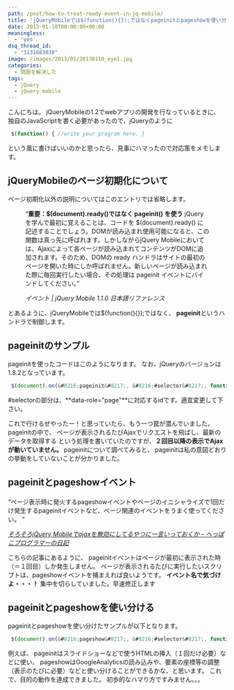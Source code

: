 ```yaml
---
path: /post/how-to-treat-ready-event-in-jq-mobile/
title: 'jQueryMobileでは$(function(){});ではなくpageinitとpageshowを使い分けるべき'
date: 2013-01-10T00:00:00+00:00
meaningless:
  - 'yes'
dsq_thread_id:
  - "3131683030"
image: /images/2013/01/20130110_eye1.jpg
categories:
  - 問題を解決した
tags:
  - jQuery
  - jQuery mobile
---
```

<section id="intro"> 

こんにちは。 jQueryMobileの1.2でwebアプリの開発を行なっているときに、 独自のJavaScriptを書く必要があったので、jQueryのように 

```javascript
 $(function() { //write your program here. } 
```

 

という風に書けばいいのかと思ったら、見事にハマったので対応策をメモします。</section> 

<!--more--><section id="practice"> 

jQueryMobileのページ初期化について
----------------------------------------


ページ初期化以外の説明についてはこのエントリでは省略します。<figure> 

<q><strong>重要：$(document).ready()ではなく pageinit() を使う</strong> jQueryを学んで最初に覚えることは、コードを $(document).ready() に記述することでしょう。DOMが読み込まれ使用可能になると、この関数は真っ先に呼ばれます。しかしながらjQuery Mobileにおいては、Ajaxによって各ページが読み込まれてコンテンツがDOMに追加されます。そのため、DOMの ready ハンドラはサイトの最初のページを開いた時にしか呼ばれません。新しいページが読み込まれた際に毎回実行したい場合、その処理は pageinit イベントにバインドしてください。</q> <figcaption> <cite><span class="removed_link" title="http://dev.screw-axis.com/doc/jquery_mobile/api/events/">イベント | jQuery Mobile 1.1.0 日本語リファレンス</span></cite> </figcaption> </figure> 

とあるように、jQueryMobileでは$(function(){});ではなく、 **pageinit**というハンドラで制御します。</section> <section id="sample-pageinit"> 

pageinitのサンプル
----------------------------------------


pageinitを使ったコードはこのようになります。 なお、jQueryのバージョンは1.8.2となっています。 

```javascript
 $(document).on(&#8216;pageinit&#8217;, &#8216;#selector&#8217;, function() { //ここに処理を記述 }); 
```

 

#selectorの部分は、**data-role="page"**に対応するidです。適宜変更して下さい。

これで行けるぜやったー！と思っていたら、もう一つ罠が潜んでいました。 pageinitの中で、 ページが表示されるたびAjaxでリクエストを飛ばし、最新のデータを取得する という処理を書いていたのですが、**２回目以降の表示でAjaxが動いていません。** pageinitについて調べてみると、 pageinitは私の意図どおりの挙動をしていないことが分かりました。</section> <section id="pageinit-pageshow"> 

## pageinitとpageshowイベント<figure> 

<q>ページ表示時に発火するpageshowイベントやページのイニシャライズで1回だけ発生するpageinitイベントなど、ページ関連のイベントをうまく使ってください。 </q> <figcaption> <cite><a href="http://d.hatena.ne.jp/pikotea/20120405/1333631161" target="_blank">そろそろjQuery Mobileでajaxを無効にしてるやつに一言いっておくか &#8211; へっぽこプログラマーの日記</a></cite> </figcaption> </figure> 

こちらの記事にあるように、 pageinitイベントはページが最初に表示された時（＝１回目）しか発生しません。 ページが表示されるたびに実行したいスクリプトは、pageshowイベントを捕まえれば良いようです。 **イベント名で気づけよ・・・！** 集中を切らしていました。早速修正します</section> <section id="sample-both"> 

pageinitとpageshowを使い分ける
----------------------------------------


pageinitとpageshowを使い分けたサンプルが以下となります。 

```javascript
 $(document).on(&#8216;pageshow&#8217;, &#8216;#selector&#8217;, function() { //ページが表示されるたびに実行する }); $(document).on(&#8216;pageinit&#8217;, &#8216;#selector&#8217;, function() { //ページが初めて読み込まれたとき１回だけ実行する }); 
```

 

例えば、 pageinitはスライドショーなどで使うHTMLの挿入（１回だけ必要）などに使い、 pageshowはGoogleAnalyticsの読み込みや、要素の座標等の調整（表示のたびに必要）などと使い分けることができるかな、と思います。 これで、目的の動作を達成できました。 初歩的なハマり方ですみません。。。</section> 

<div style="font-size:0px;height:0px;line-height:0px;margin:0;padding:0;clear:both">
</div>